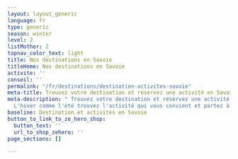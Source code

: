 ```yaml
---
layout: layout_generic
language: fr
type: generic
season: winter
level: 2
listMother: 2
topnav_color_text: light
title: Nos destinations en Savoie
titleHome: Nos destinations en Savoie
activite: ''
conseil: ''
permalink: "/fr/destinations/destination-activites-savoie"
meta-title: Trouvez votre destination et réservez une activité en Savoie
meta-description: " Trouvez votre destination et réservez une activité en Savoie.
  L'hiver comme l'été trouvez l'activité qui vous convient et partez à l'aevnture"
baseline: Destination et activités en Savoie
button_to_link_to_ze_hero_shop:
  button_text: ''
  url_to_shop_zehero: ''
page_sections: []

---
```

